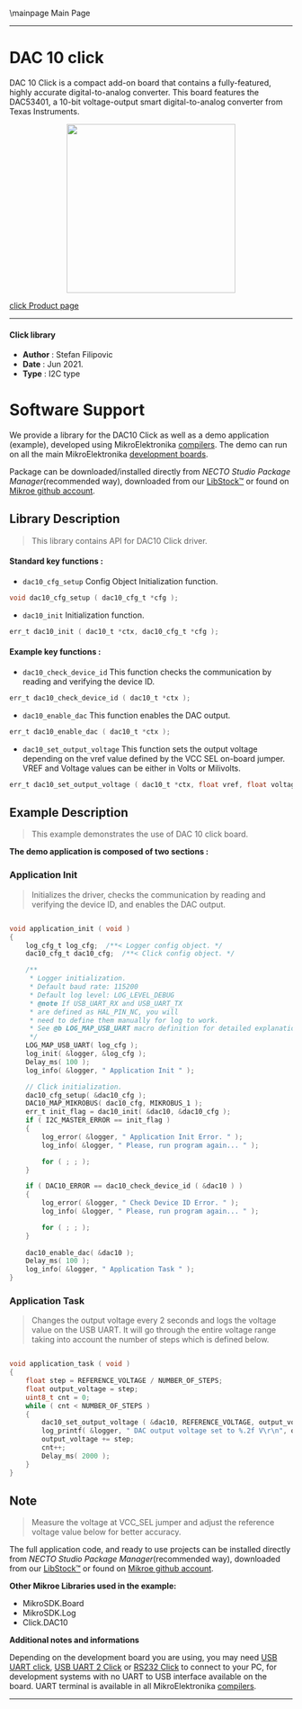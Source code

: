 \mainpage Main Page

---
# DAC 10 click

DAC 10 Click is a compact add-on board that contains a fully-featured, highly accurate digital-to-analog converter. This board features the DAC53401, a 10-bit voltage-output smart digital-to-analog converter from Texas Instruments.

<p align="center">
  <img src="https://download.mikroe.com/images/click_for_ide/dac_10_click.png" height=300px>
</p>

[click Product page](https://www.mikroe.com/dac-10-click)

---


#### Click library

- **Author**        : Stefan Filipovic
- **Date**          : Jun 2021.
- **Type**          : I2C type


# Software Support

We provide a library for the DAC10 Click
as well as a demo application (example), developed using MikroElektronika
[compilers](https://www.mikroe.com/necto-studio).
The demo can run on all the main MikroElektronika [development boards](https://www.mikroe.com/development-boards).

Package can be downloaded/installed directly from *NECTO Studio Package Manager*(recommended way), downloaded from our [LibStock&trade;](https://libstock.mikroe.com) or found on [Mikroe github account](https://github.com/MikroElektronika/mikrosdk_click_v2/tree/master/clicks).

## Library Description

> This library contains API for DAC10 Click driver.

#### Standard key functions :

- `dac10_cfg_setup` Config Object Initialization function.
```c
void dac10_cfg_setup ( dac10_cfg_t *cfg );
```

- `dac10_init` Initialization function.
```c
err_t dac10_init ( dac10_t *ctx, dac10_cfg_t *cfg );
```

#### Example key functions :

- `dac10_check_device_id` This function checks the communication by reading and verifying the device ID.
```c
err_t dac10_check_device_id ( dac10_t *ctx );
```

- `dac10_enable_dac` This function enables the DAC output.
```c
err_t dac10_enable_dac ( dac10_t *ctx );
```

- `dac10_set_output_voltage` This function sets the output voltage depending on the vref value defined by the VCC SEL on-board jumper. VREF and Voltage values can be either in Volts or Milivolts.
```c
err_t dac10_set_output_voltage ( dac10_t *ctx, float vref, float voltage );
```

## Example Description

> This example demonstrates the use of DAC 10 click board.

**The demo application is composed of two sections :**

### Application Init

> Initializes the driver, checks the communication by reading and verifying the device ID, and enables the DAC output.

```c

void application_init ( void )
{
    log_cfg_t log_cfg;  /**< Logger config object. */
    dac10_cfg_t dac10_cfg;  /**< Click config object. */

    /** 
     * Logger initialization.
     * Default baud rate: 115200
     * Default log level: LOG_LEVEL_DEBUG
     * @note If USB_UART_RX and USB_UART_TX 
     * are defined as HAL_PIN_NC, you will 
     * need to define them manually for log to work. 
     * See @b LOG_MAP_USB_UART macro definition for detailed explanation.
     */
    LOG_MAP_USB_UART( log_cfg );
    log_init( &logger, &log_cfg );
    Delay_ms( 100 );
    log_info( &logger, " Application Init " );

    // Click initialization.
    dac10_cfg_setup( &dac10_cfg );
    DAC10_MAP_MIKROBUS( dac10_cfg, MIKROBUS_1 );
    err_t init_flag = dac10_init( &dac10, &dac10_cfg );
    if ( I2C_MASTER_ERROR == init_flag ) 
    {
        log_error( &logger, " Application Init Error. " );
        log_info( &logger, " Please, run program again... " );

        for ( ; ; );
    }

    if ( DAC10_ERROR == dac10_check_device_id ( &dac10 ) ) 
    {
        log_error( &logger, " Check Device ID Error. " );
        log_info( &logger, " Please, run program again... " );

        for ( ; ; );
    }
    
    dac10_enable_dac( &dac10 );
    Delay_ms( 100 );
    log_info( &logger, " Application Task " );
}

```

### Application Task

> Changes the output voltage every 2 seconds and logs the voltage value on the USB UART.
> It will go through the entire voltage range taking into account the number of steps 
> which is defined below.

```c

void application_task ( void )
{
    float step = REFERENCE_VOLTAGE / NUMBER_OF_STEPS;
    float output_voltage = step;
    uint8_t cnt = 0;
    while ( cnt < NUMBER_OF_STEPS )
    {
        dac10_set_output_voltage ( &dac10, REFERENCE_VOLTAGE, output_voltage );
        log_printf( &logger, " DAC output voltage set to %.2f V\r\n", output_voltage );
        output_voltage += step;
        cnt++;
        Delay_ms( 2000 );
    }
}

```

## Note

> Measure the voltage at VCC_SEL jumper and adjust the reference voltage value below for better accuracy.

The full application code, and ready to use projects can be installed directly from *NECTO Studio Package Manager*(recommended way), downloaded from our [LibStock&trade;](https://libstock.mikroe.com) or found on [Mikroe github account](https://github.com/MikroElektronika/mikrosdk_click_v2/tree/master/clicks).

**Other Mikroe Libraries used in the example:**

- MikroSDK.Board
- MikroSDK.Log
- Click.DAC10

**Additional notes and informations**

Depending on the development board you are using, you may need
[USB UART click](https://www.mikroe.com/usb-uart-click),
[USB UART 2 Click](https://www.mikroe.com/usb-uart-2-click) or
[RS232 Click](https://www.mikroe.com/rs232-click) to connect to your PC, for
development systems with no UART to USB interface available on the board. UART
terminal is available in all MikroElektronika
[compilers](https://shop.mikroe.com/compilers).

---
